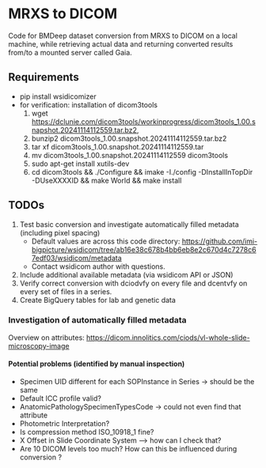 # MRXS to DICOM
Code for BMDeep dataset conversion from MRXS to DICOM on a local machine, while retrieving actual data and returning converted results from/to a mounted server called Gaia.

## Requirements 
- pip install wsidicomizer 
- for verification: installation of dicom3tools
    1. wget https://dclunie.com/dicom3tools/workinprogress/dicom3tools_1.00.snapshot.20241114112559.tar.bz2,
    2. bunzip2 dicom3tools_1.00.snapshot.20241114112559.tar.bz2
    3. tar xf dicom3tools_1.00.snapshot.20241114112559.tar
    4. mv dicom3tools_1.00.snapshot.20241114112559 dicom3tools
    5. sudo apt-get install xutils-dev
    6. cd dicom3tools && ./Configure && imake -I./config -DInstallInTopDir -DUseXXXXID && make World && make install

## TODOs
1. Test basic conversion and investigate automatically filled metadata (including pixel spacing)
    - Default values are across this code directory: https://github.com/imi-bigpicture/wsidicom/tree/ab16e38c678b4bb6eb8e2c670d4c7278c67edf03/wsidicom/metadata
    - Contact wsidicom author with questions. 
2. Include additional available metadata (via wsidicom API or JSON)
3. Verify correct conversion with dciodvfy on every file and dcentvfy on every set of files in a series. 
4. Create BigQuery tables for lab and genetic data

### Investigation of automatically filled metadata
Overview on attributes: https://dicom.innolitics.com/ciods/vl-whole-slide-microscopy-image 


#### Potential problems (identified by manual inspection)
- Specimen UID different for each SOPInstance in Series -> should be the same
- Default ICC profile valid? 
- AnatomicPathologySpecimenTypesCode -> could not even find that attribute
- Photometric Interpretation? 
- Is compression method ISO_10918_1 fine? 
- X Offset in Slide Coordinate System --> how can I check that? 
- Are 10 DICOM levels too much? How can this be influenced during conversion ? 
